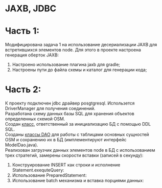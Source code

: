 # JAXB, JDBC

# Часть 1:
Модифицирована задача 1 на использование десериализации JAXB для
встретившихся элементов node. Для этого в проекте настроена генерация оберток JAXB:  
  1. Настроено использование плагина jaxb для gradle;  
  2. Настроены пути до файла схемы и каталог для генерации кода;  

# Часть 2:

К проекту подключен jdbc драйвер posgtgresql. Использется DriverManager
для получения соединений.  
Разработана схему данных базы SQL для хранения объектов определенных
схемой OSM.  
Создан [класс](lab2/lab2part2/src/main/java/ru/nsu/fit/sokolova/dis/utils/DataBaseManager.java), ответственный за инициализацию БД с помощью DDL SQL.  
Созданы [классы DAO](lab2/lab2part2/src/main/java/ru/nsu/fit/sokolova/dis/dao) для работы с таблицами основных сущностей OSM и
сохранению их в БД (имплементируют интерфейс ModelDao.java).  
Реализован загрузчик данных элементов node в БД с использованием трех стратегий, замерены скорости вставки (записей в секунду):    
  1. Конструирование INSERT как строки и исполнение Statement.exequteQuery:
  2. Использование PreparedStatement:
  3. Использование batch механизма и вставка порциями данных:

